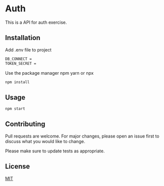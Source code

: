 # Auth

This is a API for auth exercise.

## Installation

Add .env file to project
```bash
DB_CONNECT = 
TOKEN_SECRET = 
```

Use the package manager npm yarn or npx

```bash
npm install
```

## Usage

```bash
npm start
```

## Contributing
Pull requests are welcome. For major changes, please open an issue first to discuss what you would like to change.

Please make sure to update tests as appropriate.

## License
[MIT](https://choosealicense.com/licenses/mit/)
